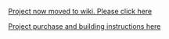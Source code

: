 [Project now moved to wiki.  Please click here](https://github.com/kenneth558/plant_resistance_primary_perception/wiki)

[Project purchase and building instructions here](https://github.com/kenneth558/plant_resistance_primary_perception/tree/Free/Where%20to%20find%20everything%20for%20making%20your%20own%20GWAAMC%20device)
